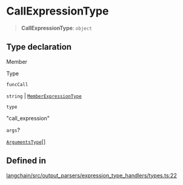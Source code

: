 CallExpressionType
==================

> **CallExpressionType**: `object`

Type declaration[](#type-declaration "Direct link to Type declaration")
------------------------------------------------------------------------

Member

Type

`funcCall`

`string` | [`MemberExpressionType`](/docs/api/output_parsers_expression/types/MemberExpressionType)

`type`

"call\_expression"

`args`?

[`ArgumentsType`](/docs/api/output_parsers_expression/types/ArgumentsType)\[\]

Defined in[](#defined-in "Direct link to Defined in")
------------------------------------------------------

[langchain/src/output\_parsers/expression\_type\_handlers/types.ts:22](https://github.com/hwchase17/langchainjs/blob/1c1274d/langchain/src/output_parsers/expression_type_handlers/types.ts#L22)